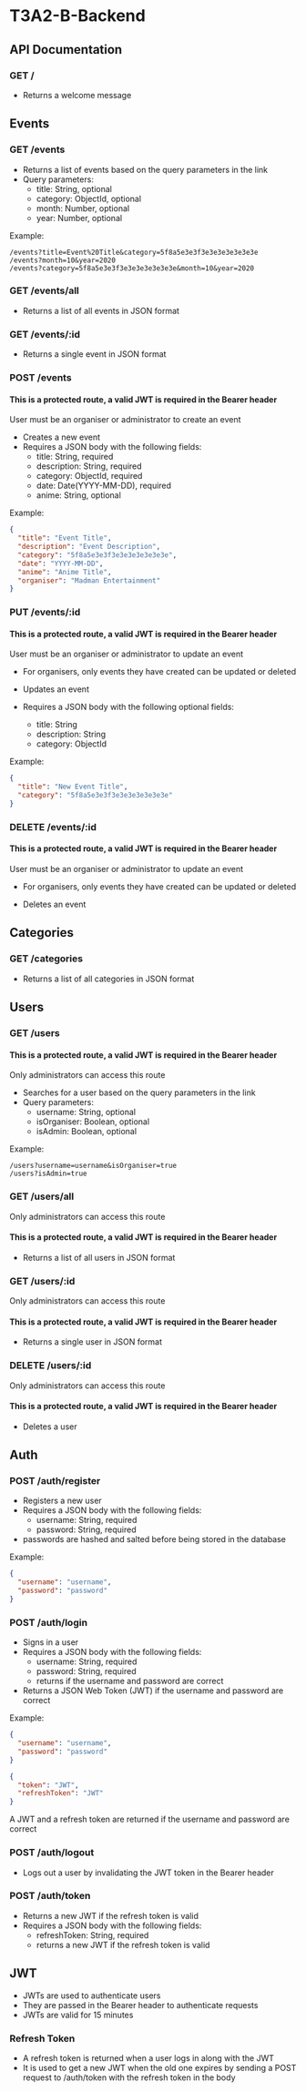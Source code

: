 # T3A2-B-Backend

## API Documentation

### GET /
- Returns a welcome message

## Events

### GET /events

- Returns a list of events based on the query parameters in the link
- Query parameters:
  - title: String, optional
  - category: ObjectId, optional
  - month: Number, optional
  - year: Number, optional

Example:
```
/events?title=Event%20Title&category=5f8a5e3e3f3e3e3e3e3e3e3e
/events?month=10&year=2020
/events?category=5f8a5e3e3f3e3e3e3e3e3e3e&month=10&year=2020
```

### GET /events/all

- Returns a list of all events in JSON format

### GET /events/:id

- Returns a single event in JSON format

### POST /events

#### **This is a protected route, a valid JWT is required in the Bearer header**

User must be an organiser or administrator to create an event

- Creates a new event
- Requires a JSON body with the following fields:
  - title: String, required
  - description: String, required
  - category: ObjectId, required
  - date: Date(YYYY-MM-DD), required
  - anime: String, optional

Example:
```json
{
  "title": "Event Title",
  "description": "Event Description",
  "category": "5f8a5e3e3f3e3e3e3e3e3e3e",
  "date": "YYYY-MM-DD",
  "anime": "Anime Title",
  "organiser": "Madman Entertainment"
}
```

### PUT /events/:id

#### **This is a protected route, a valid JWT is required in the Bearer header**

User must be an organiser or administrator to update an event
- For organisers, only events they have created can be updated or deleted

- Updates an event

- Requires a JSON body with the following optional fields:
  - title: String
  - description: String
  - category: ObjectId

Example:
```json
{
  "title": "New Event Title", 
  "category": "5f8a5e3e3f3e3e3e3e3e3e3e"
}
```

### DELETE /events/:id

#### **This is a protected route, a valid JWT is required in the Bearer header**

User must be an organiser or administrator to update an event
- For organisers, only events they have created can be updated or deleted

- Deletes an event

## Categories

### GET /categories

- Returns a list of all categories in JSON format

## Users

### GET /users

#### **This is a protected route, a valid JWT is required in the Bearer header**

Only administrators can access this route

- Searches for a user based on the query parameters in the link
- Query parameters:
  - username: String, optional
  - isOrganiser: Boolean, optional
  - isAdmin: Boolean, optional

Example:
```
/users?username=username&isOrganiser=true
/users?isAdmin=true
```

### GET /users/all

Only administrators can access this route

#### **This is a protected route, a valid JWT is required in the Bearer header**

- Returns a list of all users in JSON format

### GET /users/:id

Only administrators can access this route

#### **This is a protected route, a valid JWT is required in the Bearer header**

- Returns a single user in JSON format

### DELETE /users/:id

Only administrators can access this route

#### **This is a protected route, a valid JWT is required in the Bearer header**

- Deletes a user

## Auth

### POST /auth/register

- Registers a new user
- Requires a JSON body with the following fields:
  - username: String, required
  - password: String, required
- passwords are hashed and salted before being stored in the database

Example:
```json
{
  "username": "username",
  "password": "password"
}
```

### POST /auth/login

- Signs in a user
- Requires a JSON body with the following fields:
  - username: String, required
  - password: String, required
  - returns if the username and password are correct
- Returns a JSON Web Token (JWT) if the username and password are correct

Example:
```json
{
  "username": "username",
  "password": "password"
}
```

```json
{
  "token": "JWT",
  "refreshToken": "JWT"
}
```
A JWT and a refresh token are returned if the username and password are correct

### POST /auth/logout

- Logs out a user by invalidating the JWT token in the Bearer header

### POST /auth/token

- Returns a new JWT if the refresh token is valid
- Requires a JSON body with the following fields:
  - refreshToken: String, required
  - returns a new JWT if the refresh token is valid

## JWT 

- JWTs are used to authenticate users
- They are passed in the Bearer header to authenticate requests
- JWTs are valid for 15 minutes

### Refresh Token

- A refresh token is returned when a user logs in along with the JWT
- It is used to get a new JWT when the old one expires by sending a POST request to /auth/token with the refresh token in the body
